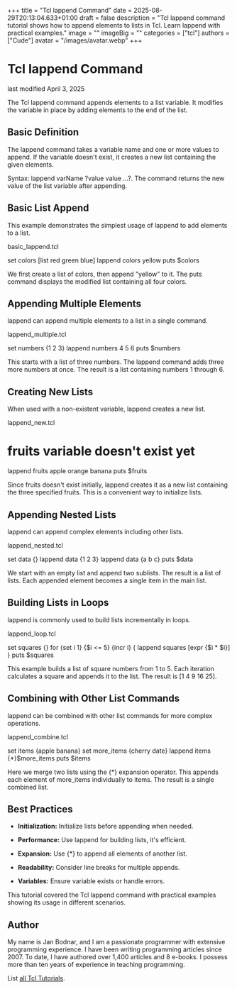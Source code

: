 +++
title = "Tcl lappend Command"
date = 2025-08-29T20:13:04.633+01:00
draft = false
description = "Tcl lappend command tutorial shows how to append elements to lists in Tcl. Learn lappend with practical examples."
image = ""
imageBig = ""
categories = ["tcl"]
authors = ["Cude"]
avatar = "/images/avatar.webp"
+++

# Tcl lappend Command

last modified April 3, 2025

The Tcl lappend command appends elements to a list variable. It
modifies the variable in place by adding elements to the end of the list.

## Basic Definition

The lappend command takes a variable name and one or more values to
append. If the variable doesn't exist, it creates a new list containing the
given elements.

Syntax: lappend varName ?value value ...?. The command returns the
new value of the list variable after appending.

## Basic List Append

This example demonstrates the simplest usage of lappend to add
elements to a list.

basic_lappend.tcl
  

set colors [list red green blue]
lappend colors yellow
puts $colors

We first create a list of colors, then append "yellow" to it. The puts
command displays the modified list containing all four colors.

## Appending Multiple Elements

lappend can append multiple elements to a list in a single command.

lappend_multiple.tcl
  

set numbers {1 2 3}
lappend numbers 4 5 6
puts $numbers

This starts with a list of three numbers. The lappend command adds
three more numbers at once. The result is a list containing numbers 1 through 6.

## Creating New Lists

When used with a non-existent variable, lappend creates a new list.

lappend_new.tcl
  

# fruits variable doesn't exist yet
lappend fruits apple orange banana
puts $fruits

Since fruits doesn't exist initially, lappend creates
it as a new list containing the three specified fruits. This is a convenient
way to initialize lists.

## Appending Nested Lists

lappend can append complex elements including other lists.

lappend_nested.tcl
  

set data {}
lappend data {1 2 3}
lappend data {a b c}
puts $data

We start with an empty list and append two sublists. The result is a list of
lists. Each appended element becomes a single item in the main list.

## Building Lists in Loops

lappend is commonly used to build lists incrementally in loops.

lappend_loop.tcl
  

set squares {}
for {set i 1} {$i &lt;= 5} {incr i} {
    lappend squares [expr {$i * $i}]
}
puts $squares

This example builds a list of square numbers from 1 to 5. Each iteration
calculates a square and appends it to the list. The result is [1 4 9 16 25].

## Combining with Other List Commands

lappend can be combined with other list commands for more complex
operations.

lappend_combine.tcl
  

set items {apple banana}
set more_items {cherry date}
lappend items {*}$more_items
puts $items

Here we merge two lists using the {*} expansion operator. This
appends each element of more_items individually to items.
The result is a single combined list.

## Best Practices

- **Initialization:** Initialize lists before appending when needed.

- **Performance:** Use lappend for building lists, it's efficient.

- **Expansion:** Use {*} to append all elements of another list.

- **Readability:** Consider line breaks for multiple appends.

- **Variables:** Ensure variable exists or handle errors.

 

This tutorial covered the Tcl lappend command with practical
examples showing its usage in different scenarios.

## Author

My name is Jan Bodnar, and I am a passionate programmer with extensive
programming experience. I have been writing programming articles since 2007.
To date, I have authored over 1,400 articles and 8 e-books. I possess more
than ten years of experience in teaching programming.

List [all Tcl Tutorials](/tcl/).